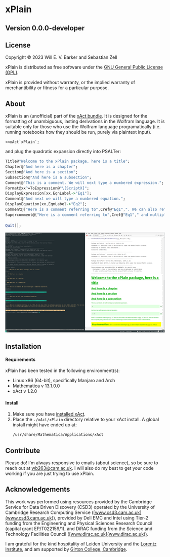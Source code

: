 # xPlain 
## Version 0.0.0-developer

## License

Copyright © 2023 Will E. V. Barker and Sebastian Zell 

xPlain is distributed as free software under the [GNU General Public License (GPL)](https://www.gnu.org/licenses/gpl-3.0.en.html).

xPlain is provided without warranty, or the implied warranty of merchantibility or fitness for a particular purpose.

## About

xPlain is an (unofficial) part of the [xAct bundle](http://www.xact.es/). It is designed for the formatting of unambiguous, lasting derivations in the Wolfram language. It is suitable only for those who use the Wolfram language programatically (i.e. running notebooks how they should be run, purely via plaintext input).

```
<<xAct`xPlain`;
```
and plug the quadratic expansion directly into PSALTer:
```mathematica
Title@"Welcome to the xPlain package, here is a title";
Chapter@"And here is a chapter";
Section@"And here is a section";
Subsection@"And here is a subsection";
Comment@"This is a comment. We will next type a numbered expression.";
Format@xx^=ToExpression@"\[ScriptX]";
DisplayExpression[xx,EqnLabel->"Eq1"];
Comment@"And next we will type a numbered equation.";
DisplayEquation[xx,EqnLabel->"Eq2"];
Comment@{"Here is a comment referring to",Cref@"Eq1",". We can also refer to multiple equations as",Cref@{"Eq1","Eq2"},". You can see that this is a pretty long comment so it will be interesting to see how the line break works in the terminal."};
Supercomment@{"Here is a comment referring to",Cref@"Eq1"," and multiple equations as",Cref@{"Eq1","Eq2"},"."};

Quit[];
```

<img src="xAct/xPlain/Documentation/English/Examples.png" width="1000">

## Installation

#### Requirements 

xPlain has been tested in the following environment(s):
- Linux x86 (64-bit), specifically Manjaro and Arch
- Mathematica v 13.1.0.0
- xAct v 1.2.0

#### Install 

1. Make sure you have [installed xAct](http://www.xact.es/download.html).
2. Place the `./xAct/xPlain` directory relative to your xAct install. A global install might have ended up at: 
	```bash
	/usr/share/Mathematica/Applications/xAct
	```

## Contribute

Please do! I'm always responsive to emails (about science), so be sure to reach out at [wb263@cam.ac.uk](mailto:wb263@cam.ac.uk). I will also do my best to get your code working if you are just trying to use xPlain.

## Acknowledgements

This work was performed using resources provided by the Cambridge Service for Data Driven Discovery (CSD3) operated by the University of Cambridge Research Computing Service ([www.csd3.cam.ac.uk](www.csd3.cam.ac.uk)), provided by Dell EMC and Intel using Tier-2 funding from the Engineering and Physical Sciences Research Council (capital grant EP/T022159/1), and DiRAC funding from the Science and Technology Facilities Council ([www.dirac.ac.uk](www.dirac.ac.uk)).

I am grateful for the kind hospitality of Leiden University and the [Lorentz Institute](https://www.lorentz.leidenuniv.nl/), and am supported by [Girton College, Cambridge](https://www.girton.cam.ac.uk/).
